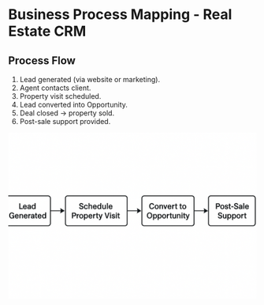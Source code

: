 # Business Process Mapping - Real Estate CRM

## Process Flow
1. Lead generated (via website or marketing).
2. Agent contacts client.
3. Property visit scheduled.
4. Lead converted into Opportunity.
5. Deal closed → property sold.
6. Post-sale support provided.

![Business Process](image.png)